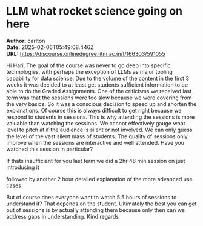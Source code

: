 # LLM what rocket science going on here

**Author:** carlton  
**Date:** 2025-02-06T05:49:08.446Z  
**URL:** https://discourse.onlinedegree.iitm.ac.in/t/166303/591055

Hi Hari,
The goal of the course was never to go deep into specific technologies, with perhaps the exception of LLMs as major tooling capability for data science. Due to the volume of the content in the first 3 weeks it was decided to at least get students sufficient information to be able to do the Graded Assignments. One of the criticisms we received last term was that the sessions were too slow because we were covering from the very basics. So it was a conscious decision to speed up and shorten the explanations. Of course this is always difficult to get right because we respond to students in sessions. This is why attending the sessions is more valuable than watching the sessions. We cannot effectively gauge what level to pitch at if the audience is silent or not involved. We can only guess the level of the vast silent mass of students. The quality of sessions only improve when the sessions are interactive and well attended.
Have you watched this session in particular?




If thats insufficient for you last term we did a 2hr 48 min session on just introducing it




followed by another 2 hour detailed explanation of the more advanced use cases




But of course does everyone want to watch 5.5 hours of sessions to understand it? That depends on the student.
Ultimately the best you can get out of sessions is by actually attending them because only then can we address gaps in understanding.
Kind regards
